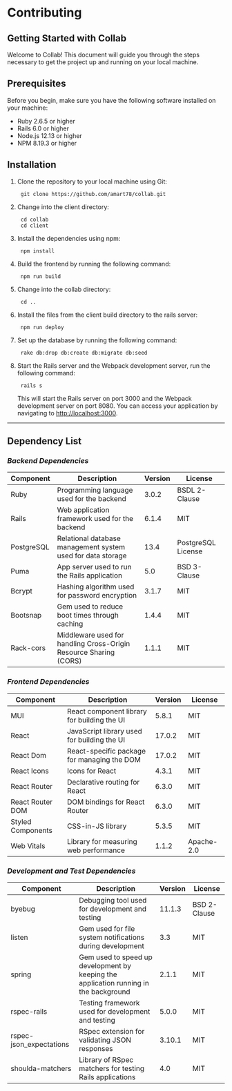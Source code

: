 # **Contributing**
## Getting Started with Collab

Welcome to Collab! This document will guide you through the steps necessary to get the project up and running on your local machine.

## Prerequisites

Before you begin, make sure you have the following software installed on your machine:

- Ruby 2.6.5 or higher
- Rails 6.0 or higher
- Node.js 12.13 or higher
- NPM 8.19.3 or higher

## Installation

1. Clone the repository to your local machine using Git:

        git clone https://github.com/amart78/collab.git

2. Change into the client directory:

        cd collab
        cd client

3. Install the dependencies using npm:

        npm install

4. Build the frontend by running the following command:
        
        npm run build
5. Change into the collab directory:
  
        cd ..
6. Install the files from the client build directory to the rails server:

        npm run deploy

7. Set up the database by running the following command:

        rake db:drop db:create db:migrate db:seed

8. Start the Rails server and the Webpack development server, run the following command:

        rails s

    This will start the Rails server on port 3000 and the Webpack development server on port 8080. You can access your application by navigating to [http://localhost:3000](http://localhost:3000/).

---
## **Dependency List**
### *Backend Dependencies*

| **Component** | **Description** | **Version** | **License** |
| --- | --- | --- | --- |
| Ruby | Programming language used for the backend | 3.0.2 | BSDL 2-Clause |
| Rails | Web application framework used for the backend | 6.1.4 | MIT |
| PostgreSQL | Relational database management system used for data storage | 13.4 | PostgreSQL License |
| Puma | App server used to run the Rails application | 5.0 | BSD 3-Clause |
| Bcrypt | Hashing algorithm used for password encryption | 3.1.7 | MIT |
| Bootsnap | Gem used to reduce boot times through caching | 1.4.4 | MIT |
| Rack-cors | Middleware used for handling Cross-Origin Resource Sharing (CORS) | 1.1.1 | MIT |


### *Frontend Dependencies*

| **Component** | **Description** | **Version** | **License** |
| --- | --- | --- | --- |
| MUI | React component library for building the UI | 5.8.1 | MIT |
| React | JavaScript library used for building the UI | 17.0.2 | MIT |
| React Dom | React-specific package for managing the DOM | 17.0.2 | MIT |
| React Icons | Icons for React | 4.3.1 | MIT |
| React Router | Declarative routing for React | 6.3.0 | MIT |
| React Router DOM | DOM bindings for React Router | 6.3.0 | MIT |
| Styled Components | CSS-in-JS library | 5.3.5 | MIT |
| Web Vitals | Library for measuring web performance | 1.1.2 | Apache-2.0 |

### *Development and Test Dependencies*

| **Component** | **Description** | **Version** | **License** |
| --- | --- | --- | --- |
| byebug | Debugging tool used for development and testing | 11.1.3 | BSD 2-Clause |
| listen | Gem used for file system notifications during development | 3.3 | MIT |
| spring | Gem used to speed up development by keeping the application running in the background | 2.1.1 | MIT |
| rspec-rails | Testing framework used for development and testing | 5.0.0 | MIT |
| rspec-json\_expectations | RSpec extension for validating JSON responses | 3.10.1 | MIT |
| shoulda-matchers | Library of RSpec matchers for testing Rails applications | 4.0 | MIT |